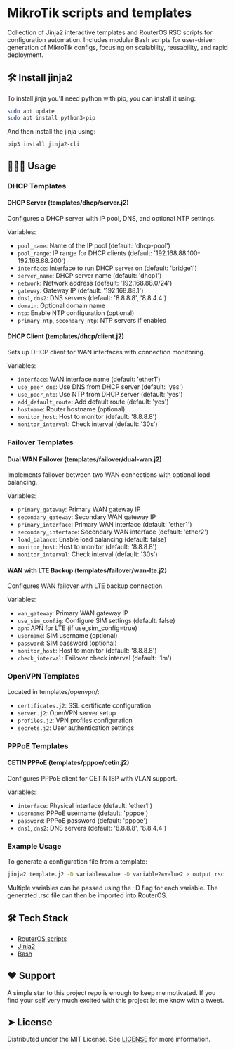 # MikroTik scripts and templates
Collection of Jinja2 interactive templates and RouterOS RSC scripts for configuration automation. 
Includes modular Bash scripts for user-driven generation of MikroTik configs, 
focusing on scalability, reusability, and rapid deployment.


## 🛠️ Install jinja2
To install jinja you'll need python with pip, you can install it using:
```bash
sudo apt update
sudo apt install python3-pip
```
And then install the jinja using:
```bash
pip3 install jinja2-cli
```


## 🧑🏻‍💻 Usage

### DHCP Templates

#### DHCP Server (templates/dhcp/server.j2)
Configures a DHCP server with IP pool, DNS, and optional NTP settings.

Variables:
- `pool_name`: Name of the IP pool (default: 'dhcp-pool')
- `pool_range`: IP range for DHCP clients (default: '192.168.88.100-192.168.88.200')
- `interface`: Interface to run DHCP server on (default: 'bridge1')
- `server_name`: DHCP server name (default: 'dhcp1')
- `network`: Network address (default: '192.168.88.0/24')
- `gateway`: Gateway IP (default: '192.168.88.1')
- `dns1`, `dns2`: DNS servers (default: '8.8.8.8', '8.8.4.4')
- `domain`: Optional domain name
- `ntp`: Enable NTP configuration (optional)
- `primary_ntp`, `secondary_ntp`: NTP servers if enabled

#### DHCP Client (templates/dhcp/client.j2)
Sets up DHCP client for WAN interfaces with connection monitoring.

Variables:
- `interface`: WAN interface name (default: 'ether1')
- `use_peer_dns`: Use DNS from DHCP server (default: 'yes')
- `use_peer_ntp`: Use NTP from DHCP server (default: 'yes')
- `add_default_route`: Add default route (default: 'yes')
- `hostname`: Router hostname (optional)
- `monitor_host`: Host to monitor (default: '8.8.8.8')
- `monitor_interval`: Check interval (default: '30s')

### Failover Templates

#### Dual WAN Failover (templates/failover/dual-wan.j2)
Implements failover between two WAN connections with optional load balancing.

Variables:
- `primary_gateway`: Primary WAN gateway IP
- `secondary_gateway`: Secondary WAN gateway IP
- `primary_interface`: Primary WAN interface (default: 'ether1')
- `secondary_interface`: Secondary WAN interface (default: 'ether2')
- `load_balance`: Enable load balancing (default: false)
- `monitor_host`: Host to monitor (default: '8.8.8.8')
- `monitor_interval`: Check interval (default: '30s')

#### WAN with LTE Backup (templates/failover/wan-lte.j2)
Configures WAN failover with LTE backup connection.

Variables:
- `wan_gateway`: Primary WAN gateway IP
- `use_sim_config`: Configure SIM settings (default: false)
- `apn`: APN for LTE (if use_sim_config=true)
- `username`: SIM username (optional)
- `password`: SIM password (optional)
- `monitor_host`: Host to monitor (default: '8.8.8.8')
- `check_interval`: Failover check interval (default: '1m')

### OpenVPN Templates
Located in templates/openvpn/:
- `certificates.j2`: SSL certificate configuration
- `server.j2`: OpenVPN server setup
- `profiles.j2`: VPN profiles configuration
- `secrets.j2`: User authentication settings

### PPPoE Templates

#### CETIN PPPoE (templates/pppoe/cetin.j2)
Configures PPPoE client for CETIN ISP with VLAN support.

Variables:
- `interface`: Physical interface (default: 'ether1')
- `username`: PPPoE username (default: 'pppoe')
- `password`: PPPoE password (default: 'pppoe')
- `dns1`, `dns2`: DNS servers (default: '8.8.8.8', '8.8.4.4')

### Example Usage

To generate a configuration file from a template:
```bash
jinja2 template.j2 -D variable=value -D variable2=value2 > output.rsc
```

Multiple variables can be passed using the -D flag for each variable. The generated .rsc file can then be imported into RouterOS.


## 🛠️ Tech Stack
- [RouterOS scripts](https://help.mikrotik.com/docs/spaces/ROS/pages/47579229/Scripting)
- [Jinja2](https://jinja.palletsprojects.com/en/stable/)
- [Bash](https://www.gnu.org/software/bash/)


## ❤️ Support  
A simple star to this project repo is enough to keep me motivated. If you find your self very much excited with this project let me know with a tweet.


## ➤ License
Distributed under the MIT  License. See [LICENSE](LICENSE) for more information.
